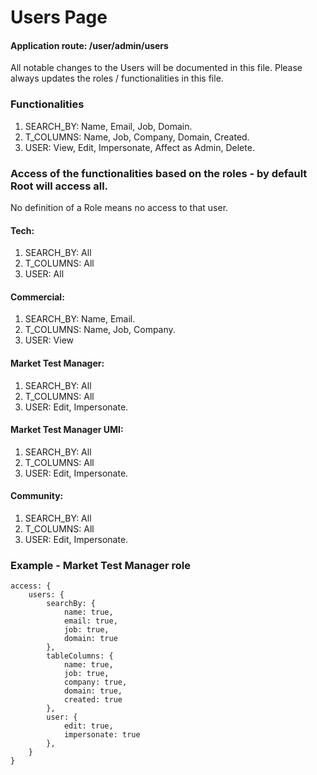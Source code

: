 # Users Page

#### Application route: /user/admin/users

All notable changes to the Users will be documented in this file. 
Please always updates the roles / functionalities in this file. 

### Functionalities

1. SEARCH_BY: Name, Email, Job, Domain.
2. T_COLUMNS: Name, Job, Company, Domain, Created.   
3. USER: View, Edit, Impersonate, Affect as Admin, Delete. 

### Access of the functionalities based on the roles - by default Root will access all.

No definition of a Role means no access to that user.

#### Tech:

1. SEARCH_BY: All
2. T_COLUMNS: All
3. USER: All

#### Commercial:

1. SEARCH_BY: Name, Email.
2. T_COLUMNS: Name, Job, Company.
3. USER: View

#### Market Test Manager:

1. SEARCH_BY: All
2. T_COLUMNS: All
3. USER: Edit, Impersonate.

#### Market Test Manager UMI:

1. SEARCH_BY: All
2. T_COLUMNS: All
3. USER: Edit, Impersonate.

#### Community:

1. SEARCH_BY: All
2. T_COLUMNS: All
3. USER: Edit, Impersonate.

### Example - Market Test Manager role

```
access: { 
    users: { 
        searchBy: { 
            name: true, 
            email: true, 
            job: true, 
            domain: true
        }, 
        tableColumns: { 
            name: true, 
            job: true, 
            company: true, 
            domain: true, 
            created: true 
        }, 
        user: { 
            edit: true, 
            impersonate: true
        },
    } 
}

```
